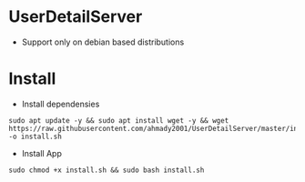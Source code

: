 # UserDetailServer

- Support only on debian based distributions 

# Install

- Install dependensies

```
sudo apt update -y && sudo apt install wget -y && wget https://raw.githubusercontent.com/ahmady2001/UserDetailServer/master/install.sh -o install.sh
```  

- Install App

```
sudo chmod +x install.sh && sudo bash install.sh
``` 
